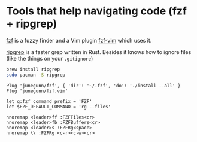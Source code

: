 # Tools that help navigating code (fzf + ripgrep)

[fzf] is a fuzzy finder and a Vim plugin [fzf-vim] which uses it.

[ripgrep] is a faster grep written in Rust. Besides it knows how to ignore
files (like the things on your `.gitignore`)

```sh
brew install ripgrep
sudo pacman -S ripgrep
```

```viml
Plug 'junegunn/fzf', { 'dir': '~/.fzf', 'do': './install --all' }
Plug 'junegunn/fzf.vim'

let g:fzf_command_prefix = 'FZF'
let $FZF_DEFAULT_COMMAND = 'rg --files'

nnoremap <leader>ff :FZFFiles<cr>
nnoremap <leader>fb :FZFBuffers<cr>
nnoremap <leader>s :FZFRg<space>
nnoremap \\ :FZFRg <c-r><c-w><cr>
```

[fzf]: https://github.com/junegunn/fzf
[fzf-vim]: https://github.com/junegunn/fzf.vim
[ripgrep]: https://github.com/BurntSushi/ripgrep
